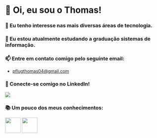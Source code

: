 # 👋 Oi, eu sou o Thomas!
### 👀 Eu tenho interesse nas mais diversas áreas de tecnologia.
### 🌱 Eu estou atualmente estudando a graduação sistemas de informação.
### 📫 Entre em contato comigo pelo seguinte email:
- pflugthomas04@gmail.com
### 💼 Conecte-se comigo no LinkedIn!

<img src="https://cdn.jsdelivr.net/gh/devicons/devicon@latest/icons/linkedin/linkedin-original.svg" href="https://www.linkedin.com/in/thomas-pflug-95549a241/"/>

### 📚 Um pouco dos meus conhecimentos:

<img src="https://cdn.jsdelivr.net/gh/devicons/devicon@latest/icons/java/java-original.svg" height="50px"/>
<img src="https://cdn.jsdelivr.net/gh/devicons/devicon@latest/icons/javascript/javascript-original.svg" height="50px" />

          
          

